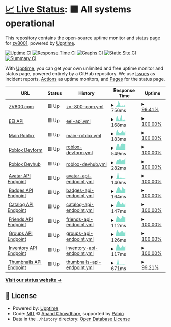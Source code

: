 # [📈 Live Status](https://demo.upptime.js.org): <!--live status--> **🟩 All systems operational**

This repository contains the open-source uptime monitor and status page for [zv8001](https://demo.upptime.js.org), powered by [Upptime](https://github.com/upptime/upptime).

[![Uptime CI](https://github.com/zv8001/EEI-Stats/workflows/Uptime%20CI/badge.svg)](https://github.com/zv8001/EEI-Stats/actions?query=workflow%3A%22Uptime+CI%22)
[![Response Time CI](https://github.com/zv8001/EEI-Stats/workflows/Response%20Time%20CI/badge.svg)](https://github.com/zv8001/EEI-Stats/actions?query=workflow%3A%22Response+Time+CI%22)
[![Graphs CI](https://github.com/zv8001/EEI-Stats/workflows/Graphs%20CI/badge.svg)](https://github.com/zv8001/EEI-Stats/actions?query=workflow%3A%22Graphs+CI%22)
[![Static Site CI](https://github.com/zv8001/EEI-Stats/workflows/Static%20Site%20CI/badge.svg)](https://github.com/zv8001/EEI-Stats/actions?query=workflow%3A%22Static+Site+CI%22)
[![Summary CI](https://github.com/zv8001/EEI-Stats/workflows/Summary%20CI/badge.svg)](https://github.com/zv8001/EEI-Stats/actions?query=workflow%3A%22Summary+CI%22)

With [Upptime](https://upptime.js.org), you can get your own unlimited and free uptime monitor and status page, powered entirely by a GitHub repository. We use [Issues](https://github.com/zv8001/EEI-Stats/issues) as incident reports, [Actions](https://github.com/zv8001/EEI-Stats/actions) as uptime monitors, and [Pages](https://demo.upptime.js.org) for the status page.

<!--start: status pages-->
<!-- This summary is generated by Upptime (https://github.com/upptime/upptime) -->
<!-- Do not edit this manually, your changes will be overwritten -->
<!-- prettier-ignore -->
| URL | Status | History | Response Time | Uptime |
| --- | ------ | ------- | ------------- | ------ |
| <img alt="" src="https://icons.duckduckgo.com/ip3/www.zv800.com.ico" height="13"> [ZV800.com](https://www.zv800.com//) | 🟩 Up | [zv-800-com.yml](https://github.com/zv8001/EEI-Stats/commits/HEAD/history/zv-800-com.yml) | <details><summary><img alt="Response time graph" src="./graphs/zv-800-com/response-time-week.png" height="20"> 756ms</summary><br><a href="https://zv8001.github.io/EEI-Stats/history/zv-800-com"><img alt="Response time 683" src="https://img.shields.io/endpoint?url=https%3A%2F%2Fraw.githubusercontent.com%2Fzv8001%2FEEI-Stats%2FHEAD%2Fapi%2Fzv-800-com%2Fresponse-time.json"></a><br><a href="https://zv8001.github.io/EEI-Stats/history/zv-800-com"><img alt="24-hour response time 912" src="https://img.shields.io/endpoint?url=https%3A%2F%2Fraw.githubusercontent.com%2Fzv8001%2FEEI-Stats%2FHEAD%2Fapi%2Fzv-800-com%2Fresponse-time-day.json"></a><br><a href="https://zv8001.github.io/EEI-Stats/history/zv-800-com"><img alt="7-day response time 756" src="https://img.shields.io/endpoint?url=https%3A%2F%2Fraw.githubusercontent.com%2Fzv8001%2FEEI-Stats%2FHEAD%2Fapi%2Fzv-800-com%2Fresponse-time-week.json"></a><br><a href="https://zv8001.github.io/EEI-Stats/history/zv-800-com"><img alt="30-day response time 981" src="https://img.shields.io/endpoint?url=https%3A%2F%2Fraw.githubusercontent.com%2Fzv8001%2FEEI-Stats%2FHEAD%2Fapi%2Fzv-800-com%2Fresponse-time-month.json"></a><br><a href="https://zv8001.github.io/EEI-Stats/history/zv-800-com"><img alt="1-year response time 683" src="https://img.shields.io/endpoint?url=https%3A%2F%2Fraw.githubusercontent.com%2Fzv8001%2FEEI-Stats%2FHEAD%2Fapi%2Fzv-800-com%2Fresponse-time-year.json"></a></details> | <details><summary><a href="https://zv8001.github.io/EEI-Stats/history/zv-800-com">99.41%</a></summary><a href="https://zv8001.github.io/EEI-Stats/history/zv-800-com"><img alt="All-time uptime 61.15%" src="https://img.shields.io/endpoint?url=https%3A%2F%2Fraw.githubusercontent.com%2Fzv8001%2FEEI-Stats%2FHEAD%2Fapi%2Fzv-800-com%2Fuptime.json"></a><br><a href="https://zv8001.github.io/EEI-Stats/history/zv-800-com"><img alt="24-hour uptime 99.18%" src="https://img.shields.io/endpoint?url=https%3A%2F%2Fraw.githubusercontent.com%2Fzv8001%2FEEI-Stats%2FHEAD%2Fapi%2Fzv-800-com%2Fuptime-day.json"></a><br><a href="https://zv8001.github.io/EEI-Stats/history/zv-800-com"><img alt="7-day uptime 99.41%" src="https://img.shields.io/endpoint?url=https%3A%2F%2Fraw.githubusercontent.com%2Fzv8001%2FEEI-Stats%2FHEAD%2Fapi%2Fzv-800-com%2Fuptime-week.json"></a><br><a href="https://zv8001.github.io/EEI-Stats/history/zv-800-com"><img alt="30-day uptime 99.00%" src="https://img.shields.io/endpoint?url=https%3A%2F%2Fraw.githubusercontent.com%2Fzv8001%2FEEI-Stats%2FHEAD%2Fapi%2Fzv-800-com%2Fuptime-month.json"></a><br><a href="https://zv8001.github.io/EEI-Stats/history/zv-800-com"><img alt="1-year uptime 61.15%" src="https://img.shields.io/endpoint?url=https%3A%2F%2Fraw.githubusercontent.com%2Fzv8001%2FEEI-Stats%2FHEAD%2Fapi%2Fzv-800-com%2Fuptime-year.json"></a></details>
| <img alt="" src="https://icons.duckduckgo.com/ip3/eei-api-533b.netlify.app.ico" height="13"> [EEI API](https://eei-api-533b.netlify.app/) | 🟩 Up | [eei-api.yml](https://github.com/zv8001/EEI-Stats/commits/HEAD/history/eei-api.yml) | <details><summary><img alt="Response time graph" src="./graphs/eei-api/response-time-week.png" height="20"> 168ms</summary><br><a href="https://zv8001.github.io/EEI-Stats/history/eei-api"><img alt="Response time 148" src="https://img.shields.io/endpoint?url=https%3A%2F%2Fraw.githubusercontent.com%2Fzv8001%2FEEI-Stats%2FHEAD%2Fapi%2Feei-api%2Fresponse-time.json"></a><br><a href="https://zv8001.github.io/EEI-Stats/history/eei-api"><img alt="24-hour response time 44" src="https://img.shields.io/endpoint?url=https%3A%2F%2Fraw.githubusercontent.com%2Fzv8001%2FEEI-Stats%2FHEAD%2Fapi%2Feei-api%2Fresponse-time-day.json"></a><br><a href="https://zv8001.github.io/EEI-Stats/history/eei-api"><img alt="7-day response time 168" src="https://img.shields.io/endpoint?url=https%3A%2F%2Fraw.githubusercontent.com%2Fzv8001%2FEEI-Stats%2FHEAD%2Fapi%2Feei-api%2Fresponse-time-week.json"></a><br><a href="https://zv8001.github.io/EEI-Stats/history/eei-api"><img alt="30-day response time 144" src="https://img.shields.io/endpoint?url=https%3A%2F%2Fraw.githubusercontent.com%2Fzv8001%2FEEI-Stats%2FHEAD%2Fapi%2Feei-api%2Fresponse-time-month.json"></a><br><a href="https://zv8001.github.io/EEI-Stats/history/eei-api"><img alt="1-year response time 148" src="https://img.shields.io/endpoint?url=https%3A%2F%2Fraw.githubusercontent.com%2Fzv8001%2FEEI-Stats%2FHEAD%2Fapi%2Feei-api%2Fresponse-time-year.json"></a></details> | <details><summary><a href="https://zv8001.github.io/EEI-Stats/history/eei-api">100.00%</a></summary><a href="https://zv8001.github.io/EEI-Stats/history/eei-api"><img alt="All-time uptime 100.00%" src="https://img.shields.io/endpoint?url=https%3A%2F%2Fraw.githubusercontent.com%2Fzv8001%2FEEI-Stats%2FHEAD%2Fapi%2Feei-api%2Fuptime.json"></a><br><a href="https://zv8001.github.io/EEI-Stats/history/eei-api"><img alt="24-hour uptime 100.00%" src="https://img.shields.io/endpoint?url=https%3A%2F%2Fraw.githubusercontent.com%2Fzv8001%2FEEI-Stats%2FHEAD%2Fapi%2Feei-api%2Fuptime-day.json"></a><br><a href="https://zv8001.github.io/EEI-Stats/history/eei-api"><img alt="7-day uptime 100.00%" src="https://img.shields.io/endpoint?url=https%3A%2F%2Fraw.githubusercontent.com%2Fzv8001%2FEEI-Stats%2FHEAD%2Fapi%2Feei-api%2Fuptime-week.json"></a><br><a href="https://zv8001.github.io/EEI-Stats/history/eei-api"><img alt="30-day uptime 100.00%" src="https://img.shields.io/endpoint?url=https%3A%2F%2Fraw.githubusercontent.com%2Fzv8001%2FEEI-Stats%2FHEAD%2Fapi%2Feei-api%2Fuptime-month.json"></a><br><a href="https://zv8001.github.io/EEI-Stats/history/eei-api"><img alt="1-year uptime 100.00%" src="https://img.shields.io/endpoint?url=https%3A%2F%2Fraw.githubusercontent.com%2Fzv8001%2FEEI-Stats%2FHEAD%2Fapi%2Feei-api%2Fuptime-year.json"></a></details>
| <img alt="" src="https://icons.duckduckgo.com/ip3/www.roblox.com.ico" height="13"> [Main Roblox](https://www.roblox.com/) | 🟩 Up | [main-roblox.yml](https://github.com/zv8001/EEI-Stats/commits/HEAD/history/main-roblox.yml) | <details><summary><img alt="Response time graph" src="./graphs/main-roblox/response-time-week.png" height="20"> 183ms</summary><br><a href="https://zv8001.github.io/EEI-Stats/history/main-roblox"><img alt="Response time 518" src="https://img.shields.io/endpoint?url=https%3A%2F%2Fraw.githubusercontent.com%2Fzv8001%2FEEI-Stats%2FHEAD%2Fapi%2Fmain-roblox%2Fresponse-time.json"></a><br><a href="https://zv8001.github.io/EEI-Stats/history/main-roblox"><img alt="24-hour response time 179" src="https://img.shields.io/endpoint?url=https%3A%2F%2Fraw.githubusercontent.com%2Fzv8001%2FEEI-Stats%2FHEAD%2Fapi%2Fmain-roblox%2Fresponse-time-day.json"></a><br><a href="https://zv8001.github.io/EEI-Stats/history/main-roblox"><img alt="7-day response time 183" src="https://img.shields.io/endpoint?url=https%3A%2F%2Fraw.githubusercontent.com%2Fzv8001%2FEEI-Stats%2FHEAD%2Fapi%2Fmain-roblox%2Fresponse-time-week.json"></a><br><a href="https://zv8001.github.io/EEI-Stats/history/main-roblox"><img alt="30-day response time 313" src="https://img.shields.io/endpoint?url=https%3A%2F%2Fraw.githubusercontent.com%2Fzv8001%2FEEI-Stats%2FHEAD%2Fapi%2Fmain-roblox%2Fresponse-time-month.json"></a><br><a href="https://zv8001.github.io/EEI-Stats/history/main-roblox"><img alt="1-year response time 518" src="https://img.shields.io/endpoint?url=https%3A%2F%2Fraw.githubusercontent.com%2Fzv8001%2FEEI-Stats%2FHEAD%2Fapi%2Fmain-roblox%2Fresponse-time-year.json"></a></details> | <details><summary><a href="https://zv8001.github.io/EEI-Stats/history/main-roblox">100.00%</a></summary><a href="https://zv8001.github.io/EEI-Stats/history/main-roblox"><img alt="All-time uptime 99.94%" src="https://img.shields.io/endpoint?url=https%3A%2F%2Fraw.githubusercontent.com%2Fzv8001%2FEEI-Stats%2FHEAD%2Fapi%2Fmain-roblox%2Fuptime.json"></a><br><a href="https://zv8001.github.io/EEI-Stats/history/main-roblox"><img alt="24-hour uptime 100.00%" src="https://img.shields.io/endpoint?url=https%3A%2F%2Fraw.githubusercontent.com%2Fzv8001%2FEEI-Stats%2FHEAD%2Fapi%2Fmain-roblox%2Fuptime-day.json"></a><br><a href="https://zv8001.github.io/EEI-Stats/history/main-roblox"><img alt="7-day uptime 100.00%" src="https://img.shields.io/endpoint?url=https%3A%2F%2Fraw.githubusercontent.com%2Fzv8001%2FEEI-Stats%2FHEAD%2Fapi%2Fmain-roblox%2Fuptime-week.json"></a><br><a href="https://zv8001.github.io/EEI-Stats/history/main-roblox"><img alt="30-day uptime 100.00%" src="https://img.shields.io/endpoint?url=https%3A%2F%2Fraw.githubusercontent.com%2Fzv8001%2FEEI-Stats%2FHEAD%2Fapi%2Fmain-roblox%2Fuptime-month.json"></a><br><a href="https://zv8001.github.io/EEI-Stats/history/main-roblox"><img alt="1-year uptime 99.94%" src="https://img.shields.io/endpoint?url=https%3A%2F%2Fraw.githubusercontent.com%2Fzv8001%2FEEI-Stats%2FHEAD%2Fapi%2Fmain-roblox%2Fuptime-year.json"></a></details>
| <img alt="" src="https://icons.duckduckgo.com/ip3/devforum.roblox.com.ico" height="13"> [Roblox Devform](https://devforum.roblox.com/) | 🟩 Up | [roblox-devform.yml](https://github.com/zv8001/EEI-Stats/commits/HEAD/history/roblox-devform.yml) | <details><summary><img alt="Response time graph" src="./graphs/roblox-devform/response-time-week.png" height="20"> 549ms</summary><br><a href="https://zv8001.github.io/EEI-Stats/history/roblox-devform"><img alt="Response time 615" src="https://img.shields.io/endpoint?url=https%3A%2F%2Fraw.githubusercontent.com%2Fzv8001%2FEEI-Stats%2FHEAD%2Fapi%2Froblox-devform%2Fresponse-time.json"></a><br><a href="https://zv8001.github.io/EEI-Stats/history/roblox-devform"><img alt="24-hour response time 612" src="https://img.shields.io/endpoint?url=https%3A%2F%2Fraw.githubusercontent.com%2Fzv8001%2FEEI-Stats%2FHEAD%2Fapi%2Froblox-devform%2Fresponse-time-day.json"></a><br><a href="https://zv8001.github.io/EEI-Stats/history/roblox-devform"><img alt="7-day response time 549" src="https://img.shields.io/endpoint?url=https%3A%2F%2Fraw.githubusercontent.com%2Fzv8001%2FEEI-Stats%2FHEAD%2Fapi%2Froblox-devform%2Fresponse-time-week.json"></a><br><a href="https://zv8001.github.io/EEI-Stats/history/roblox-devform"><img alt="30-day response time 542" src="https://img.shields.io/endpoint?url=https%3A%2F%2Fraw.githubusercontent.com%2Fzv8001%2FEEI-Stats%2FHEAD%2Fapi%2Froblox-devform%2Fresponse-time-month.json"></a><br><a href="https://zv8001.github.io/EEI-Stats/history/roblox-devform"><img alt="1-year response time 615" src="https://img.shields.io/endpoint?url=https%3A%2F%2Fraw.githubusercontent.com%2Fzv8001%2FEEI-Stats%2FHEAD%2Fapi%2Froblox-devform%2Fresponse-time-year.json"></a></details> | <details><summary><a href="https://zv8001.github.io/EEI-Stats/history/roblox-devform">100.00%</a></summary><a href="https://zv8001.github.io/EEI-Stats/history/roblox-devform"><img alt="All-time uptime 99.94%" src="https://img.shields.io/endpoint?url=https%3A%2F%2Fraw.githubusercontent.com%2Fzv8001%2FEEI-Stats%2FHEAD%2Fapi%2Froblox-devform%2Fuptime.json"></a><br><a href="https://zv8001.github.io/EEI-Stats/history/roblox-devform"><img alt="24-hour uptime 100.00%" src="https://img.shields.io/endpoint?url=https%3A%2F%2Fraw.githubusercontent.com%2Fzv8001%2FEEI-Stats%2FHEAD%2Fapi%2Froblox-devform%2Fuptime-day.json"></a><br><a href="https://zv8001.github.io/EEI-Stats/history/roblox-devform"><img alt="7-day uptime 100.00%" src="https://img.shields.io/endpoint?url=https%3A%2F%2Fraw.githubusercontent.com%2Fzv8001%2FEEI-Stats%2FHEAD%2Fapi%2Froblox-devform%2Fuptime-week.json"></a><br><a href="https://zv8001.github.io/EEI-Stats/history/roblox-devform"><img alt="30-day uptime 100.00%" src="https://img.shields.io/endpoint?url=https%3A%2F%2Fraw.githubusercontent.com%2Fzv8001%2FEEI-Stats%2FHEAD%2Fapi%2Froblox-devform%2Fuptime-month.json"></a><br><a href="https://zv8001.github.io/EEI-Stats/history/roblox-devform"><img alt="1-year uptime 99.94%" src="https://img.shields.io/endpoint?url=https%3A%2F%2Fraw.githubusercontent.com%2Fzv8001%2FEEI-Stats%2FHEAD%2Fapi%2Froblox-devform%2Fuptime-year.json"></a></details>
| <img alt="" src="https://icons.duckduckgo.com/ip3/developer.roblox.com.ico" height="13"> [Roblox Devhub](https://developer.roblox.com) | 🟩 Up | [roblox-devhub.yml](https://github.com/zv8001/EEI-Stats/commits/HEAD/history/roblox-devhub.yml) | <details><summary><img alt="Response time graph" src="./graphs/roblox-devhub/response-time-week.png" height="20"> 282ms</summary><br><a href="https://zv8001.github.io/EEI-Stats/history/roblox-devhub"><img alt="Response time 341" src="https://img.shields.io/endpoint?url=https%3A%2F%2Fraw.githubusercontent.com%2Fzv8001%2FEEI-Stats%2FHEAD%2Fapi%2Froblox-devhub%2Fresponse-time.json"></a><br><a href="https://zv8001.github.io/EEI-Stats/history/roblox-devhub"><img alt="24-hour response time 227" src="https://img.shields.io/endpoint?url=https%3A%2F%2Fraw.githubusercontent.com%2Fzv8001%2FEEI-Stats%2FHEAD%2Fapi%2Froblox-devhub%2Fresponse-time-day.json"></a><br><a href="https://zv8001.github.io/EEI-Stats/history/roblox-devhub"><img alt="7-day response time 282" src="https://img.shields.io/endpoint?url=https%3A%2F%2Fraw.githubusercontent.com%2Fzv8001%2FEEI-Stats%2FHEAD%2Fapi%2Froblox-devhub%2Fresponse-time-week.json"></a><br><a href="https://zv8001.github.io/EEI-Stats/history/roblox-devhub"><img alt="30-day response time 287" src="https://img.shields.io/endpoint?url=https%3A%2F%2Fraw.githubusercontent.com%2Fzv8001%2FEEI-Stats%2FHEAD%2Fapi%2Froblox-devhub%2Fresponse-time-month.json"></a><br><a href="https://zv8001.github.io/EEI-Stats/history/roblox-devhub"><img alt="1-year response time 341" src="https://img.shields.io/endpoint?url=https%3A%2F%2Fraw.githubusercontent.com%2Fzv8001%2FEEI-Stats%2FHEAD%2Fapi%2Froblox-devhub%2Fresponse-time-year.json"></a></details> | <details><summary><a href="https://zv8001.github.io/EEI-Stats/history/roblox-devhub">100.00%</a></summary><a href="https://zv8001.github.io/EEI-Stats/history/roblox-devhub"><img alt="All-time uptime 100.00%" src="https://img.shields.io/endpoint?url=https%3A%2F%2Fraw.githubusercontent.com%2Fzv8001%2FEEI-Stats%2FHEAD%2Fapi%2Froblox-devhub%2Fuptime.json"></a><br><a href="https://zv8001.github.io/EEI-Stats/history/roblox-devhub"><img alt="24-hour uptime 100.00%" src="https://img.shields.io/endpoint?url=https%3A%2F%2Fraw.githubusercontent.com%2Fzv8001%2FEEI-Stats%2FHEAD%2Fapi%2Froblox-devhub%2Fuptime-day.json"></a><br><a href="https://zv8001.github.io/EEI-Stats/history/roblox-devhub"><img alt="7-day uptime 100.00%" src="https://img.shields.io/endpoint?url=https%3A%2F%2Fraw.githubusercontent.com%2Fzv8001%2FEEI-Stats%2FHEAD%2Fapi%2Froblox-devhub%2Fuptime-week.json"></a><br><a href="https://zv8001.github.io/EEI-Stats/history/roblox-devhub"><img alt="30-day uptime 100.00%" src="https://img.shields.io/endpoint?url=https%3A%2F%2Fraw.githubusercontent.com%2Fzv8001%2FEEI-Stats%2FHEAD%2Fapi%2Froblox-devhub%2Fuptime-month.json"></a><br><a href="https://zv8001.github.io/EEI-Stats/history/roblox-devhub"><img alt="1-year uptime 100.00%" src="https://img.shields.io/endpoint?url=https%3A%2F%2Fraw.githubusercontent.com%2Fzv8001%2FEEI-Stats%2FHEAD%2Fapi%2Froblox-devhub%2Fuptime-year.json"></a></details>
| <img alt="" src="https://icons.duckduckgo.com/ip3/avatar.roblox.com.ico" height="13"> [Avatar API Endpoint](https://avatar.roblox.com/v1/avatar-rules) | 🟩 Up | [avatar-api-endpoint.yml](https://github.com/zv8001/EEI-Stats/commits/HEAD/history/avatar-api-endpoint.yml) | <details><summary><img alt="Response time graph" src="./graphs/avatar-api-endpoint/response-time-week.png" height="20"> 140ms</summary><br><a href="https://zv8001.github.io/EEI-Stats/history/avatar-api-endpoint"><img alt="Response time 915" src="https://img.shields.io/endpoint?url=https%3A%2F%2Fraw.githubusercontent.com%2Fzv8001%2FEEI-Stats%2FHEAD%2Fapi%2Favatar-api-endpoint%2Fresponse-time.json"></a><br><a href="https://zv8001.github.io/EEI-Stats/history/avatar-api-endpoint"><img alt="24-hour response time 106" src="https://img.shields.io/endpoint?url=https%3A%2F%2Fraw.githubusercontent.com%2Fzv8001%2FEEI-Stats%2FHEAD%2Fapi%2Favatar-api-endpoint%2Fresponse-time-day.json"></a><br><a href="https://zv8001.github.io/EEI-Stats/history/avatar-api-endpoint"><img alt="7-day response time 140" src="https://img.shields.io/endpoint?url=https%3A%2F%2Fraw.githubusercontent.com%2Fzv8001%2FEEI-Stats%2FHEAD%2Fapi%2Favatar-api-endpoint%2Fresponse-time-week.json"></a><br><a href="https://zv8001.github.io/EEI-Stats/history/avatar-api-endpoint"><img alt="30-day response time 716" src="https://img.shields.io/endpoint?url=https%3A%2F%2Fraw.githubusercontent.com%2Fzv8001%2FEEI-Stats%2FHEAD%2Fapi%2Favatar-api-endpoint%2Fresponse-time-month.json"></a><br><a href="https://zv8001.github.io/EEI-Stats/history/avatar-api-endpoint"><img alt="1-year response time 915" src="https://img.shields.io/endpoint?url=https%3A%2F%2Fraw.githubusercontent.com%2Fzv8001%2FEEI-Stats%2FHEAD%2Fapi%2Favatar-api-endpoint%2Fresponse-time-year.json"></a></details> | <details><summary><a href="https://zv8001.github.io/EEI-Stats/history/avatar-api-endpoint">100.00%</a></summary><a href="https://zv8001.github.io/EEI-Stats/history/avatar-api-endpoint"><img alt="All-time uptime 99.36%" src="https://img.shields.io/endpoint?url=https%3A%2F%2Fraw.githubusercontent.com%2Fzv8001%2FEEI-Stats%2FHEAD%2Fapi%2Favatar-api-endpoint%2Fuptime.json"></a><br><a href="https://zv8001.github.io/EEI-Stats/history/avatar-api-endpoint"><img alt="24-hour uptime 100.00%" src="https://img.shields.io/endpoint?url=https%3A%2F%2Fraw.githubusercontent.com%2Fzv8001%2FEEI-Stats%2FHEAD%2Fapi%2Favatar-api-endpoint%2Fuptime-day.json"></a><br><a href="https://zv8001.github.io/EEI-Stats/history/avatar-api-endpoint"><img alt="7-day uptime 100.00%" src="https://img.shields.io/endpoint?url=https%3A%2F%2Fraw.githubusercontent.com%2Fzv8001%2FEEI-Stats%2FHEAD%2Fapi%2Favatar-api-endpoint%2Fuptime-week.json"></a><br><a href="https://zv8001.github.io/EEI-Stats/history/avatar-api-endpoint"><img alt="30-day uptime 99.77%" src="https://img.shields.io/endpoint?url=https%3A%2F%2Fraw.githubusercontent.com%2Fzv8001%2FEEI-Stats%2FHEAD%2Fapi%2Favatar-api-endpoint%2Fuptime-month.json"></a><br><a href="https://zv8001.github.io/EEI-Stats/history/avatar-api-endpoint"><img alt="1-year uptime 99.36%" src="https://img.shields.io/endpoint?url=https%3A%2F%2Fraw.githubusercontent.com%2Fzv8001%2FEEI-Stats%2FHEAD%2Fapi%2Favatar-api-endpoint%2Fuptime-year.json"></a></details>
| <img alt="" src="https://icons.duckduckgo.com/ip3/badges.roblox.com.ico" height="13"> [Badges API Endpoint](https://badges.roblox.com/v1/badges/2124548403) | 🟩 Up | [badges-api-endpoint.yml](https://github.com/zv8001/EEI-Stats/commits/HEAD/history/badges-api-endpoint.yml) | <details><summary><img alt="Response time graph" src="./graphs/badges-api-endpoint/response-time-week.png" height="20"> 164ms</summary><br><a href="https://zv8001.github.io/EEI-Stats/history/badges-api-endpoint"><img alt="Response time 367" src="https://img.shields.io/endpoint?url=https%3A%2F%2Fraw.githubusercontent.com%2Fzv8001%2FEEI-Stats%2FHEAD%2Fapi%2Fbadges-api-endpoint%2Fresponse-time.json"></a><br><a href="https://zv8001.github.io/EEI-Stats/history/badges-api-endpoint"><img alt="24-hour response time 119" src="https://img.shields.io/endpoint?url=https%3A%2F%2Fraw.githubusercontent.com%2Fzv8001%2FEEI-Stats%2FHEAD%2Fapi%2Fbadges-api-endpoint%2Fresponse-time-day.json"></a><br><a href="https://zv8001.github.io/EEI-Stats/history/badges-api-endpoint"><img alt="7-day response time 164" src="https://img.shields.io/endpoint?url=https%3A%2F%2Fraw.githubusercontent.com%2Fzv8001%2FEEI-Stats%2FHEAD%2Fapi%2Fbadges-api-endpoint%2Fresponse-time-week.json"></a><br><a href="https://zv8001.github.io/EEI-Stats/history/badges-api-endpoint"><img alt="30-day response time 154" src="https://img.shields.io/endpoint?url=https%3A%2F%2Fraw.githubusercontent.com%2Fzv8001%2FEEI-Stats%2FHEAD%2Fapi%2Fbadges-api-endpoint%2Fresponse-time-month.json"></a><br><a href="https://zv8001.github.io/EEI-Stats/history/badges-api-endpoint"><img alt="1-year response time 367" src="https://img.shields.io/endpoint?url=https%3A%2F%2Fraw.githubusercontent.com%2Fzv8001%2FEEI-Stats%2FHEAD%2Fapi%2Fbadges-api-endpoint%2Fresponse-time-year.json"></a></details> | <details><summary><a href="https://zv8001.github.io/EEI-Stats/history/badges-api-endpoint">100.00%</a></summary><a href="https://zv8001.github.io/EEI-Stats/history/badges-api-endpoint"><img alt="All-time uptime 99.87%" src="https://img.shields.io/endpoint?url=https%3A%2F%2Fraw.githubusercontent.com%2Fzv8001%2FEEI-Stats%2FHEAD%2Fapi%2Fbadges-api-endpoint%2Fuptime.json"></a><br><a href="https://zv8001.github.io/EEI-Stats/history/badges-api-endpoint"><img alt="24-hour uptime 100.00%" src="https://img.shields.io/endpoint?url=https%3A%2F%2Fraw.githubusercontent.com%2Fzv8001%2FEEI-Stats%2FHEAD%2Fapi%2Fbadges-api-endpoint%2Fuptime-day.json"></a><br><a href="https://zv8001.github.io/EEI-Stats/history/badges-api-endpoint"><img alt="7-day uptime 100.00%" src="https://img.shields.io/endpoint?url=https%3A%2F%2Fraw.githubusercontent.com%2Fzv8001%2FEEI-Stats%2FHEAD%2Fapi%2Fbadges-api-endpoint%2Fuptime-week.json"></a><br><a href="https://zv8001.github.io/EEI-Stats/history/badges-api-endpoint"><img alt="30-day uptime 100.00%" src="https://img.shields.io/endpoint?url=https%3A%2F%2Fraw.githubusercontent.com%2Fzv8001%2FEEI-Stats%2FHEAD%2Fapi%2Fbadges-api-endpoint%2Fuptime-month.json"></a><br><a href="https://zv8001.github.io/EEI-Stats/history/badges-api-endpoint"><img alt="1-year uptime 99.87%" src="https://img.shields.io/endpoint?url=https%3A%2F%2Fraw.githubusercontent.com%2Fzv8001%2FEEI-Stats%2FHEAD%2Fapi%2Fbadges-api-endpoint%2Fuptime-year.json"></a></details>
| <img alt="" src="https://icons.duckduckgo.com/ip3/catalog.roblox.com.ico" height="13"> [Catalog API Endpoint](https://catalog.roblox.com/v1/bundles/details?bundleIds=192) | 🟩 Up | [catalog-api-endpoint.yml](https://github.com/zv8001/EEI-Stats/commits/HEAD/history/catalog-api-endpoint.yml) | <details><summary><img alt="Response time graph" src="./graphs/catalog-api-endpoint/response-time-week.png" height="20"> 147ms</summary><br><a href="https://zv8001.github.io/EEI-Stats/history/catalog-api-endpoint"><img alt="Response time 364" src="https://img.shields.io/endpoint?url=https%3A%2F%2Fraw.githubusercontent.com%2Fzv8001%2FEEI-Stats%2FHEAD%2Fapi%2Fcatalog-api-endpoint%2Fresponse-time.json"></a><br><a href="https://zv8001.github.io/EEI-Stats/history/catalog-api-endpoint"><img alt="24-hour response time 136" src="https://img.shields.io/endpoint?url=https%3A%2F%2Fraw.githubusercontent.com%2Fzv8001%2FEEI-Stats%2FHEAD%2Fapi%2Fcatalog-api-endpoint%2Fresponse-time-day.json"></a><br><a href="https://zv8001.github.io/EEI-Stats/history/catalog-api-endpoint"><img alt="7-day response time 147" src="https://img.shields.io/endpoint?url=https%3A%2F%2Fraw.githubusercontent.com%2Fzv8001%2FEEI-Stats%2FHEAD%2Fapi%2Fcatalog-api-endpoint%2Fresponse-time-week.json"></a><br><a href="https://zv8001.github.io/EEI-Stats/history/catalog-api-endpoint"><img alt="30-day response time 148" src="https://img.shields.io/endpoint?url=https%3A%2F%2Fraw.githubusercontent.com%2Fzv8001%2FEEI-Stats%2FHEAD%2Fapi%2Fcatalog-api-endpoint%2Fresponse-time-month.json"></a><br><a href="https://zv8001.github.io/EEI-Stats/history/catalog-api-endpoint"><img alt="1-year response time 364" src="https://img.shields.io/endpoint?url=https%3A%2F%2Fraw.githubusercontent.com%2Fzv8001%2FEEI-Stats%2FHEAD%2Fapi%2Fcatalog-api-endpoint%2Fresponse-time-year.json"></a></details> | <details><summary><a href="https://zv8001.github.io/EEI-Stats/history/catalog-api-endpoint">100.00%</a></summary><a href="https://zv8001.github.io/EEI-Stats/history/catalog-api-endpoint"><img alt="All-time uptime 99.93%" src="https://img.shields.io/endpoint?url=https%3A%2F%2Fraw.githubusercontent.com%2Fzv8001%2FEEI-Stats%2FHEAD%2Fapi%2Fcatalog-api-endpoint%2Fuptime.json"></a><br><a href="https://zv8001.github.io/EEI-Stats/history/catalog-api-endpoint"><img alt="24-hour uptime 100.00%" src="https://img.shields.io/endpoint?url=https%3A%2F%2Fraw.githubusercontent.com%2Fzv8001%2FEEI-Stats%2FHEAD%2Fapi%2Fcatalog-api-endpoint%2Fuptime-day.json"></a><br><a href="https://zv8001.github.io/EEI-Stats/history/catalog-api-endpoint"><img alt="7-day uptime 100.00%" src="https://img.shields.io/endpoint?url=https%3A%2F%2Fraw.githubusercontent.com%2Fzv8001%2FEEI-Stats%2FHEAD%2Fapi%2Fcatalog-api-endpoint%2Fuptime-week.json"></a><br><a href="https://zv8001.github.io/EEI-Stats/history/catalog-api-endpoint"><img alt="30-day uptime 100.00%" src="https://img.shields.io/endpoint?url=https%3A%2F%2Fraw.githubusercontent.com%2Fzv8001%2FEEI-Stats%2FHEAD%2Fapi%2Fcatalog-api-endpoint%2Fuptime-month.json"></a><br><a href="https://zv8001.github.io/EEI-Stats/history/catalog-api-endpoint"><img alt="1-year uptime 99.93%" src="https://img.shields.io/endpoint?url=https%3A%2F%2Fraw.githubusercontent.com%2Fzv8001%2FEEI-Stats%2FHEAD%2Fapi%2Fcatalog-api-endpoint%2Fuptime-year.json"></a></details>
| <img alt="" src="https://icons.duckduckgo.com/ip3/friends.roblox.com.ico" height="13"> [Friends API Endpoint](https://friends.roblox.com/v1/metadata) | 🟩 Up | [friends-api-endpoint.yml](https://github.com/zv8001/EEI-Stats/commits/HEAD/history/friends-api-endpoint.yml) | <details><summary><img alt="Response time graph" src="./graphs/friends-api-endpoint/response-time-week.png" height="20"> 112ms</summary><br><a href="https://zv8001.github.io/EEI-Stats/history/friends-api-endpoint"><img alt="Response time 342" src="https://img.shields.io/endpoint?url=https%3A%2F%2Fraw.githubusercontent.com%2Fzv8001%2FEEI-Stats%2FHEAD%2Fapi%2Ffriends-api-endpoint%2Fresponse-time.json"></a><br><a href="https://zv8001.github.io/EEI-Stats/history/friends-api-endpoint"><img alt="24-hour response time 104" src="https://img.shields.io/endpoint?url=https%3A%2F%2Fraw.githubusercontent.com%2Fzv8001%2FEEI-Stats%2FHEAD%2Fapi%2Ffriends-api-endpoint%2Fresponse-time-day.json"></a><br><a href="https://zv8001.github.io/EEI-Stats/history/friends-api-endpoint"><img alt="7-day response time 112" src="https://img.shields.io/endpoint?url=https%3A%2F%2Fraw.githubusercontent.com%2Fzv8001%2FEEI-Stats%2FHEAD%2Fapi%2Ffriends-api-endpoint%2Fresponse-time-week.json"></a><br><a href="https://zv8001.github.io/EEI-Stats/history/friends-api-endpoint"><img alt="30-day response time 117" src="https://img.shields.io/endpoint?url=https%3A%2F%2Fraw.githubusercontent.com%2Fzv8001%2FEEI-Stats%2FHEAD%2Fapi%2Ffriends-api-endpoint%2Fresponse-time-month.json"></a><br><a href="https://zv8001.github.io/EEI-Stats/history/friends-api-endpoint"><img alt="1-year response time 342" src="https://img.shields.io/endpoint?url=https%3A%2F%2Fraw.githubusercontent.com%2Fzv8001%2FEEI-Stats%2FHEAD%2Fapi%2Ffriends-api-endpoint%2Fresponse-time-year.json"></a></details> | <details><summary><a href="https://zv8001.github.io/EEI-Stats/history/friends-api-endpoint">100.00%</a></summary><a href="https://zv8001.github.io/EEI-Stats/history/friends-api-endpoint"><img alt="All-time uptime 99.97%" src="https://img.shields.io/endpoint?url=https%3A%2F%2Fraw.githubusercontent.com%2Fzv8001%2FEEI-Stats%2FHEAD%2Fapi%2Ffriends-api-endpoint%2Fuptime.json"></a><br><a href="https://zv8001.github.io/EEI-Stats/history/friends-api-endpoint"><img alt="24-hour uptime 100.00%" src="https://img.shields.io/endpoint?url=https%3A%2F%2Fraw.githubusercontent.com%2Fzv8001%2FEEI-Stats%2FHEAD%2Fapi%2Ffriends-api-endpoint%2Fuptime-day.json"></a><br><a href="https://zv8001.github.io/EEI-Stats/history/friends-api-endpoint"><img alt="7-day uptime 100.00%" src="https://img.shields.io/endpoint?url=https%3A%2F%2Fraw.githubusercontent.com%2Fzv8001%2FEEI-Stats%2FHEAD%2Fapi%2Ffriends-api-endpoint%2Fuptime-week.json"></a><br><a href="https://zv8001.github.io/EEI-Stats/history/friends-api-endpoint"><img alt="30-day uptime 100.00%" src="https://img.shields.io/endpoint?url=https%3A%2F%2Fraw.githubusercontent.com%2Fzv8001%2FEEI-Stats%2FHEAD%2Fapi%2Ffriends-api-endpoint%2Fuptime-month.json"></a><br><a href="https://zv8001.github.io/EEI-Stats/history/friends-api-endpoint"><img alt="1-year uptime 99.97%" src="https://img.shields.io/endpoint?url=https%3A%2F%2Fraw.githubusercontent.com%2Fzv8001%2FEEI-Stats%2FHEAD%2Fapi%2Ffriends-api-endpoint%2Fuptime-year.json"></a></details>
| <img alt="" src="https://icons.duckduckgo.com/ip3/groups.roblox.com.ico" height="13"> [Groups API Endpoint](https://groups.roblox.com/v1/groups/5680533) | 🟩 Up | [groups-api-endpoint.yml](https://github.com/zv8001/EEI-Stats/commits/HEAD/history/groups-api-endpoint.yml) | <details><summary><img alt="Response time graph" src="./graphs/groups-api-endpoint/response-time-week.png" height="20"> 126ms</summary><br><a href="https://zv8001.github.io/EEI-Stats/history/groups-api-endpoint"><img alt="Response time 367" src="https://img.shields.io/endpoint?url=https%3A%2F%2Fraw.githubusercontent.com%2Fzv8001%2FEEI-Stats%2FHEAD%2Fapi%2Fgroups-api-endpoint%2Fresponse-time.json"></a><br><a href="https://zv8001.github.io/EEI-Stats/history/groups-api-endpoint"><img alt="24-hour response time 131" src="https://img.shields.io/endpoint?url=https%3A%2F%2Fraw.githubusercontent.com%2Fzv8001%2FEEI-Stats%2FHEAD%2Fapi%2Fgroups-api-endpoint%2Fresponse-time-day.json"></a><br><a href="https://zv8001.github.io/EEI-Stats/history/groups-api-endpoint"><img alt="7-day response time 126" src="https://img.shields.io/endpoint?url=https%3A%2F%2Fraw.githubusercontent.com%2Fzv8001%2FEEI-Stats%2FHEAD%2Fapi%2Fgroups-api-endpoint%2Fresponse-time-week.json"></a><br><a href="https://zv8001.github.io/EEI-Stats/history/groups-api-endpoint"><img alt="30-day response time 141" src="https://img.shields.io/endpoint?url=https%3A%2F%2Fraw.githubusercontent.com%2Fzv8001%2FEEI-Stats%2FHEAD%2Fapi%2Fgroups-api-endpoint%2Fresponse-time-month.json"></a><br><a href="https://zv8001.github.io/EEI-Stats/history/groups-api-endpoint"><img alt="1-year response time 367" src="https://img.shields.io/endpoint?url=https%3A%2F%2Fraw.githubusercontent.com%2Fzv8001%2FEEI-Stats%2FHEAD%2Fapi%2Fgroups-api-endpoint%2Fresponse-time-year.json"></a></details> | <details><summary><a href="https://zv8001.github.io/EEI-Stats/history/groups-api-endpoint">100.00%</a></summary><a href="https://zv8001.github.io/EEI-Stats/history/groups-api-endpoint"><img alt="All-time uptime 99.97%" src="https://img.shields.io/endpoint?url=https%3A%2F%2Fraw.githubusercontent.com%2Fzv8001%2FEEI-Stats%2FHEAD%2Fapi%2Fgroups-api-endpoint%2Fuptime.json"></a><br><a href="https://zv8001.github.io/EEI-Stats/history/groups-api-endpoint"><img alt="24-hour uptime 100.00%" src="https://img.shields.io/endpoint?url=https%3A%2F%2Fraw.githubusercontent.com%2Fzv8001%2FEEI-Stats%2FHEAD%2Fapi%2Fgroups-api-endpoint%2Fuptime-day.json"></a><br><a href="https://zv8001.github.io/EEI-Stats/history/groups-api-endpoint"><img alt="7-day uptime 100.00%" src="https://img.shields.io/endpoint?url=https%3A%2F%2Fraw.githubusercontent.com%2Fzv8001%2FEEI-Stats%2FHEAD%2Fapi%2Fgroups-api-endpoint%2Fuptime-week.json"></a><br><a href="https://zv8001.github.io/EEI-Stats/history/groups-api-endpoint"><img alt="30-day uptime 100.00%" src="https://img.shields.io/endpoint?url=https%3A%2F%2Fraw.githubusercontent.com%2Fzv8001%2FEEI-Stats%2FHEAD%2Fapi%2Fgroups-api-endpoint%2Fuptime-month.json"></a><br><a href="https://zv8001.github.io/EEI-Stats/history/groups-api-endpoint"><img alt="1-year uptime 99.97%" src="https://img.shields.io/endpoint?url=https%3A%2F%2Fraw.githubusercontent.com%2Fzv8001%2FEEI-Stats%2FHEAD%2Fapi%2Fgroups-api-endpoint%2Fuptime-year.json"></a></details>
| <img alt="" src="https://icons.duckduckgo.com/ip3/inventory.roblox.com.ico" height="13"> [Inventory API Endpoint](https://inventory.roblox.com/v1/users/82738847/assets/collectibles?limit=10&sortOrder=Asc) | 🟩 Up | [inventory-api-endpoint.yml](https://github.com/zv8001/EEI-Stats/commits/HEAD/history/inventory-api-endpoint.yml) | <details><summary><img alt="Response time graph" src="./graphs/inventory-api-endpoint/response-time-week.png" height="20"> 117ms</summary><br><a href="https://zv8001.github.io/EEI-Stats/history/inventory-api-endpoint"><img alt="Response time 386" src="https://img.shields.io/endpoint?url=https%3A%2F%2Fraw.githubusercontent.com%2Fzv8001%2FEEI-Stats%2FHEAD%2Fapi%2Finventory-api-endpoint%2Fresponse-time.json"></a><br><a href="https://zv8001.github.io/EEI-Stats/history/inventory-api-endpoint"><img alt="24-hour response time 136" src="https://img.shields.io/endpoint?url=https%3A%2F%2Fraw.githubusercontent.com%2Fzv8001%2FEEI-Stats%2FHEAD%2Fapi%2Finventory-api-endpoint%2Fresponse-time-day.json"></a><br><a href="https://zv8001.github.io/EEI-Stats/history/inventory-api-endpoint"><img alt="7-day response time 117" src="https://img.shields.io/endpoint?url=https%3A%2F%2Fraw.githubusercontent.com%2Fzv8001%2FEEI-Stats%2FHEAD%2Fapi%2Finventory-api-endpoint%2Fresponse-time-week.json"></a><br><a href="https://zv8001.github.io/EEI-Stats/history/inventory-api-endpoint"><img alt="30-day response time 137" src="https://img.shields.io/endpoint?url=https%3A%2F%2Fraw.githubusercontent.com%2Fzv8001%2FEEI-Stats%2FHEAD%2Fapi%2Finventory-api-endpoint%2Fresponse-time-month.json"></a><br><a href="https://zv8001.github.io/EEI-Stats/history/inventory-api-endpoint"><img alt="1-year response time 386" src="https://img.shields.io/endpoint?url=https%3A%2F%2Fraw.githubusercontent.com%2Fzv8001%2FEEI-Stats%2FHEAD%2Fapi%2Finventory-api-endpoint%2Fresponse-time-year.json"></a></details> | <details><summary><a href="https://zv8001.github.io/EEI-Stats/history/inventory-api-endpoint">100.00%</a></summary><a href="https://zv8001.github.io/EEI-Stats/history/inventory-api-endpoint"><img alt="All-time uptime 99.95%" src="https://img.shields.io/endpoint?url=https%3A%2F%2Fraw.githubusercontent.com%2Fzv8001%2FEEI-Stats%2FHEAD%2Fapi%2Finventory-api-endpoint%2Fuptime.json"></a><br><a href="https://zv8001.github.io/EEI-Stats/history/inventory-api-endpoint"><img alt="24-hour uptime 100.00%" src="https://img.shields.io/endpoint?url=https%3A%2F%2Fraw.githubusercontent.com%2Fzv8001%2FEEI-Stats%2FHEAD%2Fapi%2Finventory-api-endpoint%2Fuptime-day.json"></a><br><a href="https://zv8001.github.io/EEI-Stats/history/inventory-api-endpoint"><img alt="7-day uptime 100.00%" src="https://img.shields.io/endpoint?url=https%3A%2F%2Fraw.githubusercontent.com%2Fzv8001%2FEEI-Stats%2FHEAD%2Fapi%2Finventory-api-endpoint%2Fuptime-week.json"></a><br><a href="https://zv8001.github.io/EEI-Stats/history/inventory-api-endpoint"><img alt="30-day uptime 100.00%" src="https://img.shields.io/endpoint?url=https%3A%2F%2Fraw.githubusercontent.com%2Fzv8001%2FEEI-Stats%2FHEAD%2Fapi%2Finventory-api-endpoint%2Fuptime-month.json"></a><br><a href="https://zv8001.github.io/EEI-Stats/history/inventory-api-endpoint"><img alt="1-year uptime 99.95%" src="https://img.shields.io/endpoint?url=https%3A%2F%2Fraw.githubusercontent.com%2Fzv8001%2FEEI-Stats%2FHEAD%2Fapi%2Finventory-api-endpoint%2Fuptime-year.json"></a></details>
| <img alt="" src="https://icons.duckduckgo.com/ip3/thumbnails.roblox.com.ico" height="13"> [Thumbnails API Endpoint](https://thumbnails.roblox.com/v1/assets?assetIds=82738847&format=Png&isCircular=false&size=30x30) | 🟩 Up | [thumbnails-api-endpoint.yml](https://github.com/zv8001/EEI-Stats/commits/HEAD/history/thumbnails-api-endpoint.yml) | <details><summary><img alt="Response time graph" src="./graphs/thumbnails-api-endpoint/response-time-week.png" height="20"> 671ms</summary><br><a href="https://zv8001.github.io/EEI-Stats/history/thumbnails-api-endpoint"><img alt="Response time 854" src="https://img.shields.io/endpoint?url=https%3A%2F%2Fraw.githubusercontent.com%2Fzv8001%2FEEI-Stats%2FHEAD%2Fapi%2Fthumbnails-api-endpoint%2Fresponse-time.json"></a><br><a href="https://zv8001.github.io/EEI-Stats/history/thumbnails-api-endpoint"><img alt="24-hour response time 160" src="https://img.shields.io/endpoint?url=https%3A%2F%2Fraw.githubusercontent.com%2Fzv8001%2FEEI-Stats%2FHEAD%2Fapi%2Fthumbnails-api-endpoint%2Fresponse-time-day.json"></a><br><a href="https://zv8001.github.io/EEI-Stats/history/thumbnails-api-endpoint"><img alt="7-day response time 671" src="https://img.shields.io/endpoint?url=https%3A%2F%2Fraw.githubusercontent.com%2Fzv8001%2FEEI-Stats%2FHEAD%2Fapi%2Fthumbnails-api-endpoint%2Fresponse-time-week.json"></a><br><a href="https://zv8001.github.io/EEI-Stats/history/thumbnails-api-endpoint"><img alt="30-day response time 735" src="https://img.shields.io/endpoint?url=https%3A%2F%2Fraw.githubusercontent.com%2Fzv8001%2FEEI-Stats%2FHEAD%2Fapi%2Fthumbnails-api-endpoint%2Fresponse-time-month.json"></a><br><a href="https://zv8001.github.io/EEI-Stats/history/thumbnails-api-endpoint"><img alt="1-year response time 854" src="https://img.shields.io/endpoint?url=https%3A%2F%2Fraw.githubusercontent.com%2Fzv8001%2FEEI-Stats%2FHEAD%2Fapi%2Fthumbnails-api-endpoint%2Fresponse-time-year.json"></a></details> | <details><summary><a href="https://zv8001.github.io/EEI-Stats/history/thumbnails-api-endpoint">99.21%</a></summary><a href="https://zv8001.github.io/EEI-Stats/history/thumbnails-api-endpoint"><img alt="All-time uptime 98.95%" src="https://img.shields.io/endpoint?url=https%3A%2F%2Fraw.githubusercontent.com%2Fzv8001%2FEEI-Stats%2FHEAD%2Fapi%2Fthumbnails-api-endpoint%2Fuptime.json"></a><br><a href="https://zv8001.github.io/EEI-Stats/history/thumbnails-api-endpoint"><img alt="24-hour uptime 100.00%" src="https://img.shields.io/endpoint?url=https%3A%2F%2Fraw.githubusercontent.com%2Fzv8001%2FEEI-Stats%2FHEAD%2Fapi%2Fthumbnails-api-endpoint%2Fuptime-day.json"></a><br><a href="https://zv8001.github.io/EEI-Stats/history/thumbnails-api-endpoint"><img alt="7-day uptime 99.21%" src="https://img.shields.io/endpoint?url=https%3A%2F%2Fraw.githubusercontent.com%2Fzv8001%2FEEI-Stats%2FHEAD%2Fapi%2Fthumbnails-api-endpoint%2Fuptime-week.json"></a><br><a href="https://zv8001.github.io/EEI-Stats/history/thumbnails-api-endpoint"><img alt="30-day uptime 99.60%" src="https://img.shields.io/endpoint?url=https%3A%2F%2Fraw.githubusercontent.com%2Fzv8001%2FEEI-Stats%2FHEAD%2Fapi%2Fthumbnails-api-endpoint%2Fuptime-month.json"></a><br><a href="https://zv8001.github.io/EEI-Stats/history/thumbnails-api-endpoint"><img alt="1-year uptime 98.95%" src="https://img.shields.io/endpoint?url=https%3A%2F%2Fraw.githubusercontent.com%2Fzv8001%2FEEI-Stats%2FHEAD%2Fapi%2Fthumbnails-api-endpoint%2Fuptime-year.json"></a></details>

<!--end: status pages-->

[**Visit our status website →**](https://demo.upptime.js.org)

## 📄 License

- Powered by: [Upptime](https://github.com/upptime/upptime)
- Code: [MIT](./LICENSE) © [Anand Chowdhary](https://anandchowdhary.com), supported by [Pabio](https://pabio.com)
- Data in the `./history` directory: [Open Database License](https://opendatacommons.org/licenses/odbl/1-0/)

